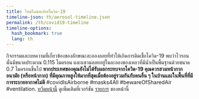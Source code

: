 ```yaml
---
title: ไทม์ไลน์สเปรย์โควิด-19
timeline-json: th/aerosol-timeline.json
permalink: /th/covid19-timeline
timeline-options: 
  hash_bookmark: true
  lang: th
---
```


กิจกรรมและบทความที่เกี่ยวข้องของลักษณะละอองลอยที่ทำให้เกิดการติดเชื้อโควิด-19 พบว่าไวรอนนั้นมีขนาดประมาณ 0.115 ไมครอน และแขวนลอยอยู่ในละอองของเหลวที่มีน้ำเป็นพื้นฐานด้วยขนาด 0.7 ไมครอนขึ้นไป **หากประเทศของคุณยังไม่ได้รับผลกระทบจากโควิด-19 คุณควรสวมหน้ากากอนามัย (หรือหน้ากาก) ที่มีคุณภาพสูงให้มากที่สุดเมื่อต้องอยู่รวมกันกับคนอื่น ๆ ในบ้านและในพื้นที่ที่มีการระบายอากาศไม่ดี** #covidIsAirborne #masks4All #bewareOfSharedAir #ventilation. <a href="https://twitter.com/intent/tweet?url=https%3A%2F%2Fits-airborne.org%2Fth%2Fcovid19-timeline&via=AerosolizedC19&text=%23COVIDisAirborne%20%23masks4All%20%23bewareOfSharedAir%20%23ventilation. See: " target="_blank">ทวีตหน้านี้</a> ดูเพิ่มเติมที่เวอร์ชัน [รายการ](covid19-list.html) ของหน้านี้
